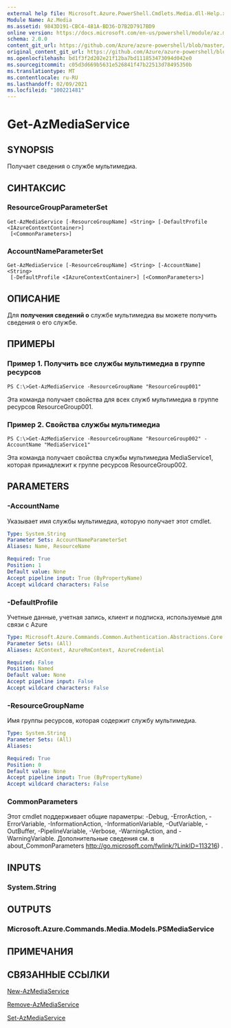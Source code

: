 ```yaml
---
external help file: Microsoft.Azure.PowerShell.Cmdlets.Media.dll-Help.xml
Module Name: Az.Media
ms.assetid: 9843D191-CBC4-481A-BD36-D7B2D7917BD9
online version: https://docs.microsoft.com/en-us/powershell/module/az.media/get-azmediaservice
schema: 2.0.0
content_git_url: https://github.com/Azure/azure-powershell/blob/master/src/Media/Media/help/Get-AzMediaService.md
original_content_git_url: https://github.com/Azure/azure-powershell/blob/master/src/Media/Media/help/Get-AzMediaService.md
ms.openlocfilehash: bd1f3f2d202e21f12ba7bd111853473094d042e0
ms.sourcegitcommit: c05d3d669b5631e526841f47b22513d78495350b
ms.translationtype: MT
ms.contentlocale: ru-RU
ms.lasthandoff: 02/09/2021
ms.locfileid: "100221481"
---
```

# Get-AzMediaService

## SYNOPSIS
Получает сведения о службе мультимедиа.

## СИНТАКСИС

### ResourceGroupParameterSet
```
Get-AzMediaService [-ResourceGroupName] <String> [-DefaultProfile <IAzureContextContainer>]
 [<CommonParameters>]
```

### AccountNameParameterSet
```
Get-AzMediaService [-ResourceGroupName] <String> [-AccountName] <String>
 [-DefaultProfile <IAzureContextContainer>] [<CommonParameters>]
```

## ОПИСАНИЕ
Для **получения сведений о** службе мультимедиа вы можете получить сведения о его службе.

## ПРИМЕРЫ

### Пример 1. Получить все службы мультимедиа в группе ресурсов
```
PS C:\>Get-AzMediaService -ResourceGroupName "ResourceGroup001"
```

Эта команда получает свойства для всех служб мультимедиа в группе ресурсов ResourceGroup001.

### Пример 2. Свойства службы мультимедиа
```
PS C:\>Get-AzMediaService -ResourceGroupName "ResourceGroup002" -AccountName "MediaService1"
```

Эта команда получает свойства службы мультимедиа MediaService1, которая принадлежит к группе ресурсов ResourceGroup002.

## PARAMETERS

### -AccountName
Указывает имя службы мультимедиа, которую получает этот cmdlet.

```yaml
Type: System.String
Parameter Sets: AccountNameParameterSet
Aliases: Name, ResourceName

Required: True
Position: 1
Default value: None
Accept pipeline input: True (ByPropertyName)
Accept wildcard characters: False
```

### -DefaultProfile
Учетные данные, учетная запись, клиент и подписка, используемые для связи с Azure

```yaml
Type: Microsoft.Azure.Commands.Common.Authentication.Abstractions.Core.IAzureContextContainer
Parameter Sets: (All)
Aliases: AzContext, AzureRmContext, AzureCredential

Required: False
Position: Named
Default value: None
Accept pipeline input: False
Accept wildcard characters: False
```

### -ResourceGroupName
Имя группы ресурсов, которая содержит службу мультимедиа.

```yaml
Type: System.String
Parameter Sets: (All)
Aliases:

Required: True
Position: 0
Default value: None
Accept pipeline input: True (ByPropertyName)
Accept wildcard characters: False
```

### CommonParameters
Этот cmdlet поддерживает общие параметры: -Debug, -ErrorAction, -ErrorVariable, -InformationAction, -InformationVariable, -OutVariable, -OutBuffer, -PipelineVariable, -Verbose, -WarningAction, and -WarningVariable. Дополнительные сведения см. в about_CommonParameters http://go.microsoft.com/fwlink/?LinkID=113216) .

## INPUTS

### System.String

## OUTPUTS

### Microsoft.Azure.Commands.Media.Models.PSMediaService

## ПРИМЕЧАНИЯ

## СВЯЗАННЫЕ ССЫЛКИ

[New-AzMediaService](./New-AzMediaService.md)

[Remove-AzMediaService](./Remove-AzMediaService.md)

[Set-AzMediaService](./Set-AzMediaService.md)


